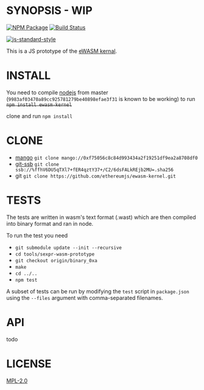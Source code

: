 # SYNOPSIS - WIP
[![NPM Package](https://img.shields.io/npm/v/merkle-trie.svg?style=flat-square)](https://www.npmjs.org/package/ewasm-kernel)
[![Build Status](https://img.shields.io/travis/ewasm/ewasm-kernel.svg?branch=master&style=flat-square)](https://travis-ci.org/ewasm/ewasm-kernel)
  
[![js-standard-style](https://cdn.rawgit.com/feross/standard/master/badge.svg)](https://github.com/feross/standard)  

This is a JS prototype of the [eWASM kernal](https://github.com/ethereum/evm2.0-design).


# INSTALL
You need to compile [nodejs](https://github.com/nodejs/node) from master (`9983af03470a89cc925781279be40898efae3f31` is known to be working) to run
~~`npm install ewasm-kernel`~~

clone and run `npm install`

# CLONE
* [mango](https://github.com/axic/mango) `git clone mango://0xf75056c8c84d993434a2f19251df9ea2a8708df0`
* [git-ssb](https://github.com/clehner/git-ssb) `git clone ssb://%ffhV6DU5qTXl7+fER4qztY37+/C2/6dsFALkREjb2MU=.sha256`
* git `git clone https://github.com/ethereumjs/ewasm-kernel.git` 



# TESTS 
The tests are written in wasm's text format (.wast) which are then compiled into binary format and ran in node.

To run the test you need
* `git submodule update --init --recursive`
* `cd tools/sexpr-wasm-prototype`
* `git checkout origin/binary_0xa`
* `make`
* `cd ../..`
* `npm test`

A subset of tests can be run by modifying the `test` script in `package.json` using the `--files` argument with comma-separated filenames.

# API
todo

# LICENSE
[MPL-2.0](https://tldrlegal.com/license/mozilla-public-license-2.0-(mpl-2))
